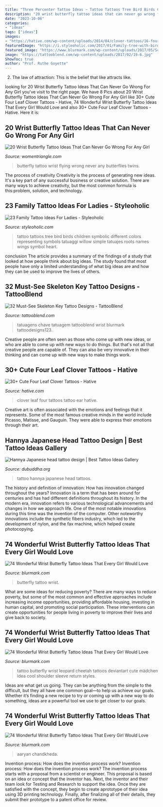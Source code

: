 ```yaml
---
title: "Three Percenter Tattoo Ideas ~ Tattoo Tattoos Tree Bird Birds Children Symbolic Different Colors Representing Symbols Tatuaggi Willow Simple Tatuajes Roots Names Wings Symbol Heart"
description: "20 wrist butterfly tattoo ideas that can never go wrong for any girl"
date: "2023-10-06"
categories:
- "ideas"
tags: ["ideas"]
images:
- "https://hative.com/wp-content/uploads/2014/04/clover-tattoos/16-four-leaf-clover-ear-tattoo.jpg"
featuredImage: "https://i.styleoholic.com/2017/01/Family-tree-with-birds-tattoo.jpg"
featured_image: "https://www.blurmark.com/wp-content/uploads/2017/05/Script-Butterfly-Tattoo.jpg"
image: "https://tattooblend.com/wp-content/uploads/2017/02/19-6.jpg"
ShowToc: true
author: "Prof. Ruthe Goyette"
---
```



2. The law of attraction: This is the belief that like attracts like.

	

		
looking for 20 Wrist Butterfly Tattoo Ideas That Can Never Go Wrong For Any Girl you've visit to the right page. We have 8 Pics about 20 Wrist Butterfly Tattoo Ideas That Can Never Go Wrong For Any Girl like 30+ Cute Four Leaf Clover Tattoos - Hative, 74 Wonderful Wrist Butterfly Tattoo Ideas That Every Girl Would Love and also 30+ Cute Four Leaf Clover Tattoos - Hative. Here it is:
		
    
## 20 Wrist Butterfly Tattoo Ideas That Can Never Go Wrong For Any Girl

<img loading=lazy src="https://www.womentriangle.com/wp-content/uploads/2015/05/720-X-960-31.jpg" onerror="this.onerror=null;this.src='https://tse4.mm.bing.net/th?id=OIP.DcWB4fBNnLfNtG5eOSqGhwHaJ3&amp;pid=15.1';" alt="20 Wrist Butterfly Tattoo Ideas That Can Never Go Wrong For Any Girl">

_Source: womentriangle.com_

>butterfly tattoo wrist flying wrong never any butterflies twins. 

	

The process of creativity
Creativity is the process of generating new ideas. It's a key part of any successful business or creative solution. There are many ways to achieve creativity, but the most common formula is this:problem, solution, and technology.

    
## 23 Family Tattoo Ideas For Ladies - Styleoholic

<img loading=lazy src="https://i.styleoholic.com/2017/01/Family-tree-with-birds-tattoo.jpg" onerror="this.onerror=null;this.src='https://tse1.mm.bing.net/th?id=OIP.vJI8JyrAsgnO-EG6q42PnwHaJ6&amp;pid=15.1';" alt="23 Family Tattoo Ideas For Ladies - Styleoholic">

_Source: styleoholic.com_

>tattoo tattoos tree bird birds children symbolic different colors representing symbols tatuaggi willow simple tatuajes roots names wings symbol heart. 

	

conclusion
The article provides a summary of the findings of a study that looked at how people think about big ideas. The study found that most people have only a limited understanding of what big ideas are and how they can be used to improve the lives of others.

    
## 32 Must-See Skeleton Key Tattoo Designs - TattooBlend

<img loading=lazy src="https://tattooblend.com/wp-content/uploads/2017/02/19-6.jpg" onerror="this.onerror=null;this.src='https://tse3.mm.bing.net/th?id=OIP.i6XPx_rEKrvds9v_AJCqNgHaHY&amp;pid=15.1';" alt="32 Must-See Skeleton Key Tattoo Designs - TattooBlend">

_Source: tattooblend.com_

>tatuagens chave tatuagem tattooblend wrist blurmark tattoodesigns123. 

	

Creative people are often seen as those who come up with new ideas, or who are able to come up with new ways to do things. But that's not all that creative people are capable of. They can also be very innovative in their thinking and can come up with new ways to make things work.

    
## 30+ Cute Four Leaf Clover Tattoos - Hative

<img loading=lazy src="https://hative.com/wp-content/uploads/2014/04/clover-tattoos/16-four-leaf-clover-ear-tattoo.jpg" onerror="this.onerror=null;this.src='https://tse1.mm.bing.net/th?id=OIP.JiAPJCK5qnbUl0wmUDSxrgHaJ3&amp;pid=15.1';" alt="30+ Cute Four Leaf Clover Tattoos - Hative">

_Source: hative.com_

>clover leaf four tattoos tattoo ear hative. 

	

Creative art is often associated with the emotions and feelings that it represents. Some of the most famous creative minds in the world include Picasso, Matisse, and Gauguin. They were able to express their emotions through their art.

    
## Hannya Japanese Head Tattoo Design | Best Tattoo Ideas Gallery

<img loading=lazy src="http://www.dubuddha.org/wp-content/uploads/2015/02/Hannya-Japanese-head-tattoo-design.jpg" onerror="this.onerror=null;this.src='https://tse2.mm.bing.net/th?id=OIP.NvrACN4cOjkhBeuetXgpSwHaJ4&amp;pid=15.1';" alt="Hannya Japanese head tattoo design | Best Tattoo Ideas Gallery">

_Source: dubuddha.org_

>tattoo hannya japanese head tattoos. 

	

The history and definition of innovation: How has innovation changed throughout the years?
Innovation is a term that has been around for centuries and has had different definitions throughout its history. In the modern era, innovation refers to various technological advancements and changes in how we approach life. One of the most notable innovations during this time was the invention of the computer. Other noteworthy innovations include the synthetic fibers industry, which led to the development of nylon, and the fax machine, which helped create photocopying.

    
## 74 Wonderful Wrist Butterfly Tattoo Ideas That Every Girl Would Love

<img loading=lazy src="https://www.blurmark.com/wp-content/uploads/2017/05/Script-Butterfly-Tattoo.jpg" onerror="this.onerror=null;this.src='https://tse4.mm.bing.net/th?id=OIP.Bcncp6qG-X2G2hec6CGqcgHaNM&amp;pid=15.1';" alt="74 Wonderful Wrist Butterfly Tattoo Ideas That Every Girl Would Love">

_Source: blurmark.com_

>butterfly tattoo wrist. 

	

What are some ideas for reducing poverty?
There are many ways to reduce poverty, but some of the most common and effective approaches include increasing income opportunities, providing affordable housing, investing in human capital, and promoting social participation. These interventions can create opportunities for people living in poverty to improve their lives and give back to society.

    
## 74 Wonderful Wrist Butterfly Tattoo Ideas That Every Girl Would Love

<img loading=lazy src="https://www.blurmark.com/wp-content/uploads/2017/05/Leopord-Print-Butterfly-Tattoo.jpg" onerror="this.onerror=null;this.src='https://tse4.mm.bing.net/th?id=OIP.8Ctdal_D0vpDth3iiHTqEAHaJ4&amp;pid=15.1';" alt="74 Wonderful Wrist Butterfly Tattoo Ideas That Every Girl Would Love">

_Source: blurmark.com_

>tattoo butterfly wrist leopard cheetah tattoos deviantart cute mädchen idea cool shoulder sleeve return styles. 

	

Ideas are what get us going. They can be anything from the simple to the difficult, but they all have one common goal—to help us achieve our goals. Whether it’s finding a new recipe to try or coming up with a new way to do something, ideas are a powerful tool we use to get closer to our goals.

    
## 74 Wonderful Wrist Butterfly Tattoo Ideas That Every Girl Would Love

<img loading=lazy src="https://www.blurmark.com/wp-content/uploads/2017/05/Fine-Work-Wrist-Tattoo.jpg" onerror="this.onerror=null;this.src='https://tse2.mm.bing.net/th?id=OIP.pa6mvPwQEu5s65MIeyuFvwHaLH&amp;pid=15.1';" alt="74 Wonderful Wrist Butterfly Tattoo Ideas That Every Girl Would Love">

_Source: blurmark.com_

>aaryan chandkheda. 

	

Invention process: How does the invention process work?
Invention process: How does the invention process work?
The invention process starts with a proposal from a scientist or engineer. This proposal is based on an idea or concept that the inventor has. Next, the inventor and their team look for Testing and Research to support the idea. Once they are satisfied with the concept, they begin to create aprototype of their idea using 3D printing technology. Finally, after finalizing all of their details, they submit their prototype to a patent office for review.


